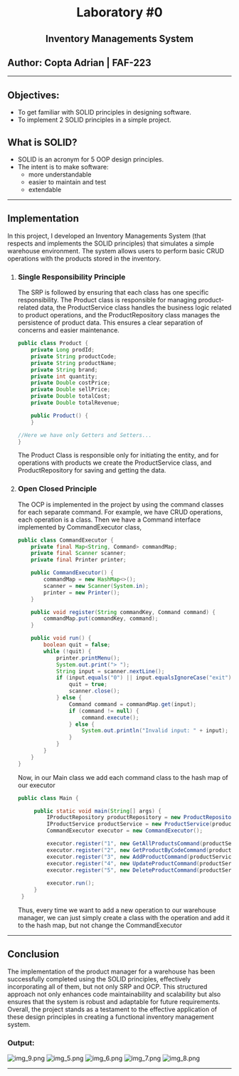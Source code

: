 <div align="center">

# Laboratory #0
## Inventory Managements System

</div>

## Author: Copta Adrian | FAF-223

----

## Objectives:

* To get familiar with SOLID principles in designing software.
* To implement 2 SOLID principles in a simple project.

## What is SOLID?
* SOLID is an acronym for 5 OOP design principles.
* The intent is to make software:
  * more understandable
  * easier to maintain and test
  * extendable

----

## Implementation

In this project, 
I developed an Inventory Managements System (that respects and implements the SOLID principles) that simulates a simple warehouse environment.
The system allows users to perform basic CRUD operations with the products stored in the inventory.

1. ### Single Responsibility Principle

    The SRP is followed by ensuring that each class has one specific responsibility. The Product class is responsible for managing product-related data, the ProductService class handles the business logic related to product operations, and the ProductRepository class manages the persistence of product data. This ensures a clear separation of concerns and easier maintenance.
    ```java
    public class Product {
        private Long prodId;
        private String productCode;
        private String productName;
        private String brand;
        private int quantity;
        private Double costPrice;
        private Double sellPrice;
        private Double totalCost;
        private Double totalRevenue;

        public Product() {
        }
   
   //Here we have only Getters and Setters... 
   }
   ```
   The Product Class is responsible only for initiating the entity, and for operations with products we create the ProductService class, and ProductRepository for saving and getting the data.
2. ### Open Closed Principle
    The OCP is implemented in the project by using the command classes for each separate command. For example, we have CRUD operations, each operation is a class.
    Then we have a Command interface implemented by CommandExecutor class, 
    ```java
   public class CommandExecutor {
        private final Map<String, Command> commandMap;
        private final Scanner scanner;
        private final Printer printer;

        public CommandExecutor() {
            commandMap = new HashMap<>();
            scanner = new Scanner(System.in);
            printer = new Printer();
        }

        public void register(String commandKey, Command command) {
            commandMap.put(commandKey, command);
        }

        public void run() {
            boolean quit = false;
            while (!quit) {
                printer.printMenu();
                System.out.print("> ");
                String input = scanner.nextLine();
                if (input.equals("0") || input.equalsIgnoreCase("exit")) {
                    quit = true;
                    scanner.close();
                } else {
                    Command command = commandMap.get(input);
                    if (command != null) {
                        command.execute();
                    } else {
                        System.out.println("Invalid input: " + input);
                    }
                }
            }
        }       
    }
    ```
   Now, in our Main class we add each command class to the hash map of our executor
   ```java
   public class Main {

        public static void main(String[] args) {
            IProductRepository productRepository = new ProductRepository();
            IProductService productService = new ProductService(productRepository);
            CommandExecutor executor = new CommandExecutor();

            executor.register("1", new GetAllProductsCommand(productService));
            executor.register("2", new GetProductByCodeCommand(productService));
            executor.register("3", new AddProductCommand(productService));
            executor.register("4", new UpdateProductCommand(productService));
            executor.register("5", new DeleteProductCommand(productService));
    
            executor.run();
        }
    }
   ```
    Thus, every time we want to add a new operation to our warehouse manager, we can just simply create a class with the operation and add it to the hash map, but not change the CommandExecutor
-----

## Conclusion

The implementation of the product manager for a warehouse has been successfully completed using the SOLID principles, effectively incorporating all of them, but not only SRP and OCP. This structured approach not only enhances code maintainability and scalability but also ensures that the system is robust and adaptable for future requirements. Overall, the project stands as a testament to the effective application of these design principles in creating a functional inventory management system.

### Output:
![img_9.png](img_9.png)
![img_5.png](img_5.png)
![img_6.png](img_6.png)
![img_7.png](img_7.png)
![img_8.png](img_8.png)

----




